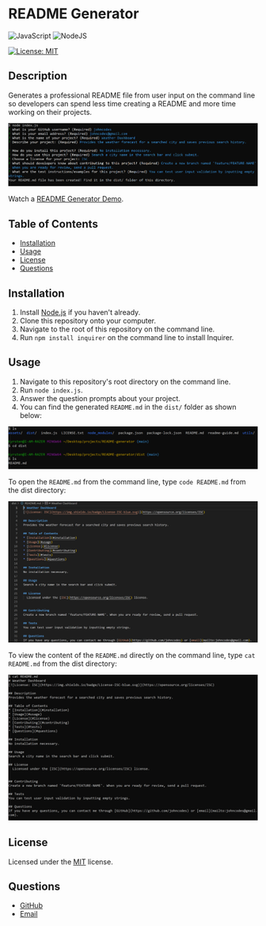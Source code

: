 # README Generator
![JavaScript](https://img.shields.io/badge/javascript-%23323330.svg?style=for-the-badge&logo=javascript&logoColor=%23F7DF1E)
![NodeJS](https://img.shields.io/badge/node.js-6DA55F?style=for-the-badge&logo=node.js&logoColor=white)

[![License: MIT](https://img.shields.io/badge/License-MIT-yellow.svg)](https://choosealicense.com/licenses/mit/)

## Description
Generates a professional README file from user input on the command line so developers can spend less time creating a README and more time working on their projects.

![README Generator Screenshot](assets/images/READMEgenerator-sc.PNG)

Watch a [README Generator Demo](https://drive.google.com/file/d/1pXGsmqtP4yzJLmhAmLO7_MWLS7ys1ahR/view?usp=sharing).

## Table of Contents
* [Installation](#installation)
* [Usage](#usage)
* [License](#license)
* [Questions](#questions)

## Installation
1. Install [Node.js](https://nodejs.org/en/) if you haven't already.
2. Clone this repository onto your computer.
3. Navigate to the root of this repository on the command line.
4. Run `npm install inquirer` on the command line to install Inquirer.

## Usage
1. Navigate to this repository's root directory on the command line.
2. Run `node index.js`.
3. Answer the question prompts about your project.
4. You can find the generated `README.md` in the `dist/` folder as shown below:

![Generated README.md file in dist/ folder](assets/images/dist-sc.PNG)

To open the `README.md` from the command line, type `code README.md` from the dist directory:

![README.md opened in VSCode](assets/images/READMEcode-sc.PNG)

To view the content of the `README.md` directly on the command line, type `cat README.md` from the dist directory:

![Text content of generated README.md on the command line](assets/images/catREADME-sc.PNG)

## License
Licensed under the [MIT](https://choosealicense.com/licenses/mit/) license.

## Questions
- [GitHub](https://github.com/kg-phantom)
- [Email](mailto:ksurbayan@gmail.com)
